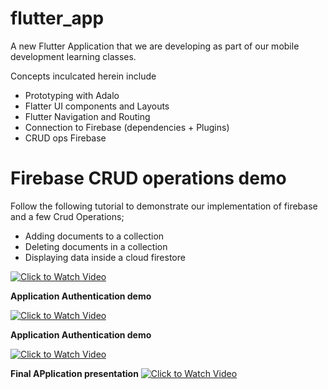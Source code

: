 
# flutter_app

A new Flutter Application that we are developing as part of our mobile development learning classes. 

Concepts inculcated herein include
* Prototyping with Adalo
* Flatter UI components and Layouts
* Flutter Navigation and Routing
* Connection to Firebase (dependencies + Plugins)
* CRUD ops Firebase

# Firebase CRUD operations demo 

Follow the following tutorial to demonstrate our implementation of firebase and a few Crud Operations; 
* Adding documents to a collection
* Deleting documents in a collection
* Displaying data inside a cloud firestore

[![Click to Watch Video](https://pixabay.com/vectors/database-storage-data-storage-152091/)](https://drive.google.com/file/d/1KhbNDpb2yLi6H5L47E5dQtgqoynIWuAq/view?usp=sharing)

**Application Authentication demo**

[![Click to Watch Video](https://pixabay.com/vectors/database-storage-data-storage-152091/)](https://drive.google.com/file/d/1kLrqSDafeQgaJNOLTyVRSlSOypzifEaO/view?usp=sharing)

**Application Authentication demo**

[![Click to Watch Video](https://pixabay.com/vectors/database-storage-data-storage-152091/)](https://drive.google.com/file/d/19Sx0EwzXEHkHGp5L6kFAyv7BJV007YPA/view?usp=sharing)

**Final APplication presentation**
[![Click to Watch Video](https://pixabay.com/vectors/database-storage-data-storage-152091/)](https://drive.google.com/file/d/1PVF-5Nh0BEb5dapMraG2rnJm0Hm9Dz97/view?usp=sharing)
